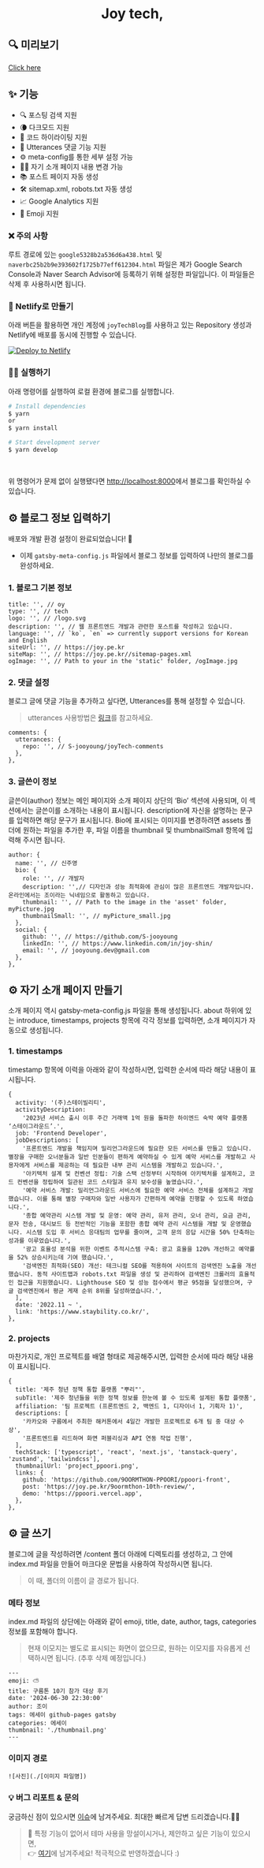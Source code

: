<h1 align="center">
  Joy tech,
</h1>

## 🔍 미리보기

[Click here](https://s-jooyoung.github.io/)

## ✨ 기능

- 🔍 포스팅 검색 지원
- 🌘 다크모드 지원
- 💅 코드 하이라이팅 지원
- 💬 Utterances 댓글 기능 지원
- ⚙️ meta-config를 통한 세부 설정 가능
- 👨‍💻 자기 소개 페이지 내용 변경 가능
- 📚 포스트 페이지 자동 생성
- 🛠 sitemap.xml, robots.txt 자동 생성
- 📈 Google Analytics 지원
- 🧢 Emoji 지원

### ❌ 주의 사항
루트 경로에 있는 `google5328b2a536d6a438.html` 및 `naverbc25b2b9e393602f1725b77eff612304.html` 파일은 제가 Google Search Console과 Naver Search Advisor에 등록하기 위해 설정한 파일입니다. 이 파일들은 삭제 후 사용하시면 됩니다.

### 🔧 Netlify로 만들기

아래 버튼을 활용하면 개인 계정에 `joyTechBlog`를 사용하고 있는 Repository 생성과 Netlify에 배포를 동시에 진행할 수 있습니다.

[![Deploy to Netlify](https://www.netlify.com/img/deploy/button.svg)](https://app.netlify.com/start/deploy?repository=https://github.com/S-jooyoung/joyTechBlog)

### 🏃‍♀️ 실행하기

아래 명령어를 실행하여 로컬 환경에 블로그를 실행합니다.

```bash
# Install dependencies
$ yarn
or
$ yarn install

# Start development server
$ yarn develop
```

<br/>

위 명령어가 문제 없이 실행됐다면 [http://localhost:8000](http://localhost:8000)에서 블로그를 확인하실 수 있습니다.

## ⚙️ 블로그 정보 입력하기

배포와 개발 환경 설정이 완료되었습니다! 🙌
- 이제 `gatsby-meta-config.js` 파일에서 블로그 정보를 입력하여 나만의 블로그를 완성하세요.

### 1. 블로그 기본 정보
```shell
title: '', // oy
type: '', // tech
logo: '', // /logo.svg
description: '', // 웹 프론트엔드 개발과 관련한 포스트를 작성하고 있습니다.
language: '', // `ko`, `en` => currently support versions for Korean and English
siteUrl: '', // https://joy.pe.kr
siteMap: '', // https://joy.pe.kr//sitemap-pages.xml
ogImage: '', // Path to your in the 'static' folder, /ogImage.jpg
```

### 2. 댓글 설정
블로그 글에 댓글 기능을 추가하고 싶다면, Utterances를 통해 설정할 수 있습니다.
> utterances 사용방법은 [링크](https://utteranc.es/)를 참고하세요.
```shell
comments: {
  utterances: {
    repo: '', // S-jooyoung/joyTech-comments
  },
},
```

### 3. 글쓴이 정보
글쓴이(author) 정보는 메인 페이지와 소개 페이지 상단의 ‘Bio’ 섹션에 사용되며, 이 섹션에서는 글쓴이를 소개하는 내용이 표시됩니다. description에 자신을 설명하는 문구를 입력하면 해당 문구가 표시됩니다. Bio에 표시되는 이미지를 변경하려면 assets 폴더에 원하는 파일을 추가한 후, 파일 이름을 thumbnail 및 thumbnailSmall 항목에 입력해 주시면 됩니다.
```shell
author: {
  name: '', // 신주영
  bio: {
    role: '', // 개발자
    description: '',// 디자인과 성능 최적화에 관심이 많은 프론트엔드 개발자입니다. 온라인에서는 조이라는 닉네임으로 활동하고 있습니다.
    thumbnail: '', // Path to the image in the 'asset' folder, myPicture.jpg
    thumbnailSmall: '', // myPicture_small.jpg
  },
  social: {
    github: '', // https://github.com/S-jooyoung
    linkedIn: '', // https://www.linkedin.com/in/joy-shin/
    email: '', // jooyoung.dev@gmail.com
  },
},
```

## ⚙️ 자기 소개 페이지 만들기
소개 페이지 역시 gatsby-meta-config.js 파일을 통해 생성됩니다. about 하위에 있는 introduce, timestamps, projects 항목에 각각 정보를 입력하면, 소개 페이지가 자동으로 생성됩니다.

### 1. timestamps
timestamp 항목에 이력을 아래와 같이 작성하시면, 입력한 순서에 따라 해당 내용이 표시됩니다.
```shell
{
  activity: '(주)스테이빌리티',
  activityDescription:
    '2023년 서비스 출시 이후 주간 거래액 1억 원을 돌파한 하이엔드 숙박 예약 플랫폼 ‘스테이그라운드’.',
  job: 'Frontend Developer',
  jobDescriptions: [
    '프론트엔드 개발을 책임지며 밀리언그라운드에 필요한 모든 서비스를 만들고 있습니다. 별장을 구매한 오너분들과 일반 인분들이 편하게 예약하실 수 있게 예약 서비스를 개발하고 사용자에게 서비스를 제공하는 데 필요한 내부 관리 시스템을 개발하고 있습니다.',
    '아키텍처 설계 및 컨벤션 정립: 기술 스택 선정부터 시작하여 아키텍처를 설계하고, 코드 컨벤션을 정립하여 일관된 코드 스타일과 유지 보수성을 높였습니다.',
    '예약 서비스 개발: 밀리언그라운드 서비스에 필요한 예약 서비스 전체를 설계하고 개발했습니다. 이를 통해 별장 구매자와 일반 사용자가 간편하게 예약을 진행할 수 있도록 하였습니다.',
    '종합 예약관리 시스템 개발 및 운영: 예약 관리, 유저 관리, 오너 관리, 요금 관리, 문자 전송, 대시보드 등 전반적인 기능을 포함한 종합 예약 관리 시스템을 개발 및 운영했습니다. 시스템 도입 후 서비스 응대팀의 업무를 줄이며, 고객 문의 응답 시간을 50% 단축하는 성과를 이루었습니다.',
    '광고 효율성 분석을 위한 이벤트 추적시스템 구축: 광고 효율을 120% 개선하고 예약률을 52% 상승시키는데 기여 했습니다.',
    '검색엔진 최적화(SEO) 개선: 테크니컬 SEO를 적용하여 사이트의 검색엔진 노출을 개선했습니다. 동적 사이트맵과 robots.txt 파일을 생성 및 관리하여 검색엔진 크롤러의 효율적인 접근을 지원했습니다. Lighthouse SEO 및 성능 점수에서 평균 95점을 달성했으며, 구글 검색엔진에서 평균 게재 순위 8위를 달성하였습니다.',
  ],
  date: '2022.11 ~ ',
  link: 'https://www.staybility.co.kr/',
},
```
### 2. projects
마찬가지로, 개인 프로젝트를 배열 형태로 제공해주시면, 입력한 순서에 따라 해당 내용이 표시됩니다.
```shell
{
  title: '제주 청년 정책 통합 플랫폼 "뿌리"',
  subTitle: '제주 청년들을 위한 정책 정보를 한눈에 볼 수 있도록 설계된 통합 플랫폼',
  affiliation: '팀 프로젝트 (프론트엔드 2, 백엔드 1, 디자이너 1, 기획자 1)',
  descriptions: [
    '카카오와 구름에서 주최한 해커톤에서 4일간 개발한 프로젝트로 6개 팀 중 대상 수상',
    '프론트엔드를 리드하며 화면 퍼블리싱과 API 연동 작업 진행',
  ],
  techStack: ['typescript', 'react', 'next.js', 'tanstack-query', 'zustand', 'tailwindcss'],
  thumbnailUrl: 'project_ppoori.png',
  links: {
    github: 'https://github.com/9OORMTHON-PPOORI/ppoori-front',
    post: 'https://joy.pe.kr/9oormthon-10th-review/',
    demo: 'https://ppoori.vercel.app',
  },
},
```

## ⚙️ 글 쓰기
블로그에 글을 작성하려면 /content 폴더 아래에 디렉토리를 생성하고, 그 안에 index.md 파일을 만들어 마크다운 문법을 사용하여 작성하시면 됩니다.
> 이 때, 폴더의 이름이 글 경로가 됩니다.

### 메타 정보
index.md 파일의 상단에는 아래와 같이 emoji, title, date, author, tags, categories 정보를 포함해야 합니다.
> 현재 이모지는 별도로 표시되는 화면이 없으므로, 원하는 이모지를 자유롭게 선택하시면 됩니다. (추후 삭제 예정입니다.)
```shell
---
emoji: ⛅️
title: 구름톤 10기 참가 대상 후기
date: '2024-06-30 22:30:00'
author: 조이
tags: 에세이 github-pages gatsby
categories: 에세이
thumbnail: './thumbnail.png'
---
```

### 이미지 경로
```shell
![사진](./[이미지 파일명])
```

### 💡 버그 리포트 & 문의

궁금하신 점이 있으시면 [이슈](https://github.com/S-jooyoung/joyTechBlog/issues/new)에 남겨주세요. 최대한 빠르게 답변 드리겠습니다.🙋‍♂️

> 🤔 특정 기능이 없어서 테마 사용을 망설이시거나, 제안하고 싶은 기능이 있으시면,  
> 👉 [여기](https://github.com/S-jooyoung/joyTechBlog/issues)에 남겨주세요! 적극적으로 반영하겠습니다 :)
